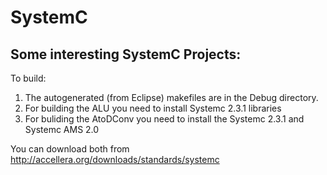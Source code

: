 # SystemC

Some interesting SystemC Projects:
----------------------------------

To build:
1) The autogenerated (from Eclipse) makefiles are in the Debug directory.
2) For building the ALU you need to install Systemc 2.3.1 libraries
3) For buliding the AtoDConv you need to install the Systemc 2.3.1 and Systemc AMS 2.0

You can download both from http://accellera.org/downloads/standards/systemc
